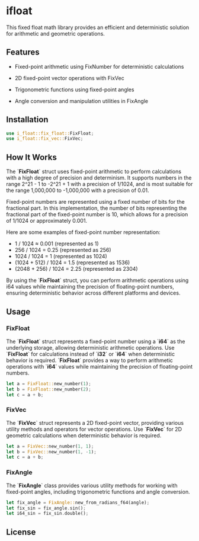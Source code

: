 # ifloat

This fixed float math library provides an efficient and deterministic solution for arithmetic and geometric operations.

## Features

- Fixed-point arithmetic using FixNumber for deterministic calculations

- 2D fixed-point vector operations with FixVec

- Trigonometric functions using fixed-point angles

- Angle conversion and manipulation utilities in FixAngle


## Installation


```rust
use i_float::fix_float::FixFloat;
use i_float::fix_vec::FixVec;
```


## How It Works

The \`**FixFloat**\` struct uses fixed-point arithmetic to perform calculations with a high degree of precision and determinism. It supports numbers in the range 2^21 - 1 to -2^21 + 1 with a precision of 1/1024, and is most suitable for the range 1,000,000 to -1,000,000 with a precision of 0.01.

Fixed-point numbers are represented using a fixed number of bits for the fractional part. In this implementation, the number of bits representing the fractional part of the fixed-point number is 10, which allows for a precision of 1/1024 or approximately 0.001.

Here are some examples of fixed-point number representation:

- 1 / 1024 ≈ 0.001 (represented as 1)
- 256 / 1024 = 0.25 (represented as 256)
- 1024 / 1024 = 1 (represented as 1024)
- (1024 + 512) / 1024 = 1.5 (represented as 1536)
- (2048 + 256) / 1024 = 2.25 (represented as 2304)

By using the \`**FixFloat**\` struct, you can perform arithmetic operations using i64 values while maintaining the precision of floating-point numbers, ensuring deterministic behavior across different platforms and devices.


## Usage

### FixFloat

The \`**FixFloat**\` struct represents a fixed-point number using a \`**i64**\` as the underlying storage, allowing deterministic arithmetic operations. Use \`**FixFloat**\` for calculations instead of \`**i32**\` or \`**i64**\` when deterministic behavior is required. \`**FixFloat**\` provides a way to perform arithmetic operations with \`**i64**\` values while maintaining the precision of floating-point numbers.

```rust
let a = FixFloat::new_number(1);
let b = FixFloat::new_number(2);
let c = a + b;
```

### FixVec

The \`**FixVec**\` struct represents a 2D fixed-point vector, providing various utility methods and operators for vector operations. Use \`**FixVec**\` for 2D geometric calculations when deterministic behavior is required.

```rust
let a = FixVec::new_number(1, 1);
let b = FixVec::new_number(1, -1);
let c = a + b;
```

### FixAngle
The \`**FixAngle**\` class provides various utility methods for working with fixed-point angles, including trigonometric functions and angle conversion.


```rust
let fix_angle = FixAngle::new_from_radians_f64(angle);
let fix_sin = fix_angle.sin();
let i64_sin = fix_sin.double();
```


## License
